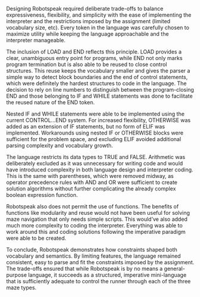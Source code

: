 Designing Robotspeak required deliberate trade-offs to balance expressiveness, flexibility, and simplicity with the ease of implementing the interpreter and the restrictions imposed by the assignment (limited vocabulary size, etc). Every token in the language was carefully chosen to maximize utility while keeping the language approachable and the interpreter manageable.


The inclusion of LOAD and END reflects this principle. LOAD provides a clear, unambiguous entry point for programs, while END not only marks program termination but is also able to be reused to close control structures. This reuse keeps the vocabulary smaller and gives the parser a simple way to detect block boundaries and the end of control statements, which were definitely the hardest structures to code in the language. The decision to rely on line numbers to distinguish between the program-closing END and those belonging to IF and WHILE statements was done to facilitate the reused nature of the END token.

Nested IF and WHILE statements were able to be implemented using the current CONTROL…END system. For increased flexibility, OTHERWISE was added as an extension of IF statements, but no form of ELIF was implemented. Workarounds using nested IF or OTHERWISE blocks were sufficient for the problem space, and excluding ELIF avoided additional parsing complexity and vocabulary growth.

The language restricts its data types to TRUE and FALSE. Arithmetic was deliberately excluded as it was unnecessary for writing code and would have introduced complexity in both language design and interpreter coding. This is the same with parentheses, which were removed midway, as operator precedence rules with AND and OR were sufficient to create solution algorithms without further complicating the already complex boolean expression function.

Robotspeak also does not permit the use of functions. The benefits of functions like modularity and reuse would not have been useful for solving maze navigation that only needs simple scripts. This would’ve also added much more complexity to coding the interpreter. Everything was able to work around this and coding solutions following the imperative paradigm were able to be created.

To conclude, Robotspeak demonstrates how constraints shaped both vocabulary and semantics. By limiting features, the language remained consistent, easy to parse and fit the constraints imposed by the assignment. The trade-offs ensured that while Robotspeak is by no means a general-purpose language, it succeeds as a structured, imperative mini-language that is sufficiently adequate to control the runner through each of the three maze types.
